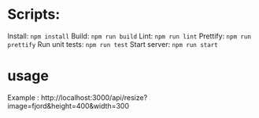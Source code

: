 # Scripts:

Install: `npm install`
Build: `npm run build`
Lint: `npm run lint`
Prettify: `npm run prettify`
Run unit tests: `npm run test`
Start server: `npm run start`

# usage

Example :
http://localhost:3000/api/resize?image=fjord&height=400&width=300

